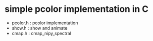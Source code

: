 # simple pcolor implementation in C
- pcolor.h : pcolor implementation
- show.h : show and animate
- cmap.h : cmap_nipy_spectral
